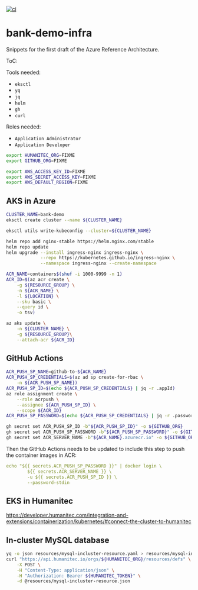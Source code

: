 [![ci](https://github.com/Humanitec-DemoOrg/azure-reference-architecture/actions/workflows/ci.yaml/badge.svg)](https://github.com/Humanitec-DemoOrg/azure-reference-architecture/actions/workflows/ci.yaml)

# bank-demo-infra

Snippets for the first draft of the Azure Reference Architecture.

ToC:
<!-- - [AKS in Azure](#aks-in-azure)
- [GitHub Actions](#github-actions)
- [AKS in Humanitec](#aks-in-humanitec)
- [In-cluster MySQL database](#in-cluster-mysql-database)
- [Terraform Driver resources](#terraform-driver-resources)
  - [Azure Blob Storage](#azure-blob-storage)
  - [Azure MySQL](#azure-mysql)
 -->

Tools needed:
- `eksctl`
- `yq`
- `jq`
- `helm`
- `gh`
- `curl`

Roles needed:
- `Application Administrator`
- `Application Developer`

```bash
export HUMANITEC_ORG=FIXME
export GITHUB_ORG=FIXME

export AWS_ACCESS_KEY_ID=FIXME
export AWS_SECRET_ACCESS_KEY=FIXME
export AWS_DEFAULT_REGION=FIXME
```

## AKS in Azure

```bash
CLUSTER_NAME=bank-demo
eksctl create cluster --name ${CLUSTER_NAME}
```

```bash
eksctl utils write-kubeconfig --cluster=${CLUSTER_NAME}

```



```bash
helm repo add nginx-stable https://helm.nginx.com/stable
helm repo update
helm upgrade --install ingress-nginx ingress-nginx \
             --repo https://kubernetes.github.io/ingress-nginx \
             --namespace ingress-nginx --create-namespace
```


```bash
ACR_NAME=containers$(shuf -i 1000-9999 -n 1)
ACR_ID=$(az acr create \
    -g ${RESOURCE_GROUP} \
    -n ${ACR_NAME} \
    -l ${LOCATION} \
    --sku basic \
    --query id \
    -o tsv)
```

```bash
az aks update \
    -n ${CLUSTER_NAME} \
    -g ${RESOURCE_GROUP}\
    --attach-acr ${ACR_ID}
```

## GitHub Actions

```bash
ACR_PUSH_SP_NAME=github-to-${ACR_NAME}
ACR_PUSH_SP_CREDENTIALS=$(az ad sp create-for-rbac \
    -n ${ACR_PUSH_SP_NAME})
ACR_PUSH_SP_ID=$(echo ${ACR_PUSH_SP_CREDENTIALS} | jq -r .appId)
az role assignment create \
    --role acrpush \
    --assignee ${ACR_PUSH_SP_ID} \
    --scope ${ACR_ID}
ACR_PUSH_SP_PASSWORD=$(echo ${ACR_PUSH_SP_CREDENTIALS} | jq -r .password)
```

```bash
gh secret set ACR_PUSH_SP_ID -b"${ACR_PUSH_SP_ID}" -o ${GITHUB_ORG}
gh secret set ACR_PUSH_SP_PASSWORD -b"${ACR_PUSH_SP_PASSWORD}" -o ${GITHUB_ORG}
gh secret set ACR_SERVER_NAME -b"${ACR_NAME}.azurecr.io" -o ${GITHUB_ORG}
```

Then the GitHub Actions needs to be updated to include this step to push the container images in ACR:
```yaml
echo "${{ secrets.ACR_PUSH_SP_PASSWORD }}" | docker login \
        ${{ secrets.ACR_SERVER_NAME }} \
        -u ${{ secrets.ACR_PUSH_SP_ID }} \
        --password-stdin
```

## EKS in Humanitec

https://developer.humanitec.com/integration-and-extensions/containerization/kubernetes/#connect-the-cluster-to-humanitec

<!-- ```bash
HUMANITEC_TOKEN=FIXME
HUMANITEC_ENVIRONMENT=development

cat <<EOF > ${CLUSTER_NAME}.yaml
id: ${CLUSTER_NAME}
name: ${CLUSTER_NAME}
type: k8s-cluster
driver_type: humanitec/k8s-cluster-eks
driver_inputs:
  values:
    loadbalancer: ${INGRESS_IP}
    name: ${CLUSTER_NAME}
    resource_group: ${RESOURCE_GROUP}
    subscription_id: ${AZURE_SUBSCRIPTION_ID}
  secrets:
    credentials: ${AKS_ADMIN_SP_CREDENTIALS}
criteria:
  - env_id: ${HUMANITEC_ENVIRONMENT}
EOF

yq -o json ${CLUSTER_NAME}.yaml > ${CLUSTER_NAME}.json
curl "https://api.humanitec.io/orgs/${HUMANITEC_ORG}/resources/defs" \
    -X POST \
    -H "Content-Type: application/json" \
    -H "Authorization: Bearer ${HUMANITEC_TOKEN}" \
    -d @${CLUSTER_NAME}.json
``` -->

## In-cluster MySQL database

```bash
yq -o json resources/mysql-incluster-resource.yaml > resources/mysql-incluster-resource.json
curl "https://api.humanitec.io/orgs/${HUMANITEC_ORG}/resources/defs" \
    -X POST \
    -H "Content-Type: application/json" \
    -H "Authorization: Bearer ${HUMANITEC_TOKEN}" \
    -d @resources/mysql-incluster-resource.json
```

<!-- ## Terraform Driver resources

```bash
TERRAFORM_CONTRIBUTOR_SP_NAME=humanitec-terraform
TERRAFORM_CONTRIBUTOR_SP_CREDENTIALS=$(az ad sp create-for-rbac \
    -n ${TERRAFORM_CONTRIBUTOR_SP_NAME})
TERRAFORM_CONTRIBUTOR_SP_ID=$(echo ${TERRAFORM_CONTRIBUTOR_SP_CREDENTIALS} | jq -r .appId)
TERRAFORM_CONTRIBUTOR_SP_PASSWORD=$(echo ${TERRAFORM_CONTRIBUTOR_SP_CREDENTIALS} | jq -r .password)
az role assignment create \
    --role "Contributor" \
    --assignee ${TERRAFORM_CONTRIBUTOR_SP_ID} \
    --scope "/subscriptions/${AZURE_SUBSCRIPTION_ID}"
```

### Azure Blob Storage

```bash
cat <<EOF > azure-blob-terraform.yaml
id: azure-blob-terraform
name: azure-blob-terraform
type: azure-blob
driver_type: humanitec/terraform
driver_inputs:
  values:
    source:
      path: resources/terraform/azure-blob/
      rev: refs/heads/main
      url: https://github.com/Humanitec-DemoOrg/azure-reference-architecture.git
    variables:
      storage_account_location: ${LOCATION}
      resource_group_name: ${RESOURCE_GROUP}
  secrets:
    variables:
      credentials:
        azure_subscription_id: ${AZURE_SUBSCRIPTION_ID}
        azure_subscription_tenant_id: ${AZURE_SUBSCRIPTION_TENANT_ID}
        service_principal_id: ${TERRAFORM_CONTRIBUTOR_SP_ID}
        service_principal_password: ${TERRAFORM_CONTRIBUTOR_SP_PASSWORD}
EOF

yq -o json azure-blob-terraform.yaml > azure-blob-terraform.json
curl "https://api.humanitec.io/orgs/${HUMANITEC_ORG}/resources/defs" \
    -X POST \
    -H "Content-Type: application/json" \
    -H "Authorization: Bearer ${HUMANITEC_TOKEN}" \
    -d @azure-blob-terraform.json
```

### Azure MySQL

```bash
cat <<EOF > azure-mysql-terraform.yaml
id: azure-mysql-terraform
name: azure-mysql-terraform
type: azure-mysql
driver_type: humanitec/terraform
driver_inputs:
  values:
    source:
      path: resources/terraform/azure-mysql/
      rev: refs/heads/main
      url: https://github.com/Humanitec-DemoOrg/azure-reference-architecture.git
    variables:
      mysql_server_location: ${LOCATION}
      resource_group_name: ${RESOURCE_GROUP}
  secrets:
    variables:
      credentials:
        azure_subscription_id: ${AZURE_SUBSCRIPTION_ID}
        azure_subscription_tenant_id: ${AZURE_SUBSCRIPTION_TENANT_ID}
        service_principal_id: ${TERRAFORM_CONTRIBUTOR_SP_ID}
        service_principal_password: ${TERRAFORM_CONTRIBUTOR_SP_PASSWORD}
EOF

yq -o json azure-mysql-terraform.yaml > azure-mysql-terraform.json
curl "https://api.humanitec.io/orgs/${HUMANITEC_ORG}/resources/defs" \
    -X POST \
    -H "Content-Type: application/json" \
    -H "Authorization: Bearer ${HUMANITEC_TOKEN}" \
    -d @azure-mysql-terraform.json
``` -->